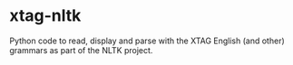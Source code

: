 xtag-nltk
=========

Python code to read, display and parse with the XTAG English (and other) grammars as part of the NLTK project.
